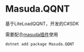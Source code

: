 # Masuda.QQNT

基于LiteLoadQQNT，开发的C#SDK

需要配合[masuda插件](https://github.com/ssccinng/Masuda.LLPlugin)使用

```
dotnet add package Masuda.QQNT
```

